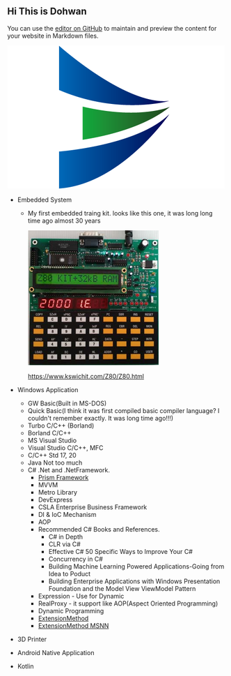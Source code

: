 ## Hi This is Dohwan

You can use the [editor on GitHub](https://github.com/onewaylight/engineering/edit/master/README.md) to maintain and preview the content for your website in Markdown files.

![Image](images/logo.png)


- Embedded System

  - My first embedded traing kit. looks like this one, it was long long time ago almost 30 years
  
    ![Image](images/z80trkit-sm.jpg) 
    
    https://www.kswichit.com/Z80/Z80.html

- Windows Application 
  - GW Basic(Built in MS-DOS)
  - Quick Basic(I think it was first compiled basic compiler language? I couldn't remember exactly. It was long time ago!!!)
  - Turbo C/C++ (Borland)
  - Borland C/C++
  - MS Visual Studio 
  - Visual Studio C/C++, MFC 
  - C/C++ Std 17, 20
  - Java Not too much
  - C# .Net and .NetFramework.
    - [Prism Framework](https://prismlibrary.com/)
    - MVVM
    - Metro Library
    - DevExpress
    - CSLA Enterprise Business Framework
    - DI & IoC Mechanism
    - AOP
    - Recommended C# Books and References.
      - C# in Depth
      - CLR via C# 
      - Effective C# 50 Specific Ways to Improve Your C#
      - Concurrency in C#
      - Building Machine Learning Powered Applications-Going from Idea to Poduct
      - Building Enterprise Applications with Windows Presentation Foundation and the Model View ViewModel Pattern
    - Expression - Use for Dynamic
    - RealProxy - it support like AOP(Aspect Oriented Programming)
    - Dynamic Programming
    - [ExtensionMethod](https://michaelscodingspot.com/extension-methods/)
    - [ExtensionMethod MSNN](https://docs.microsoft.com/en-us/dotnet/csharp/programming-guide/classes-and-structs/extension-methods)

- 3D Printer
- Android Native Application
- Kotlin 
